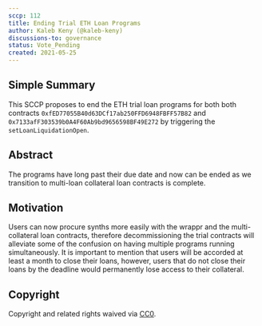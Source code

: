 ```yaml
---
sccp: 112
title: Ending Trial ETH Loan Programs 
author: Kaleb Keny (@kaleb-keny)
discussions-to: governance
status: Vote_Pending
created: 2021-05-25
---
```


<!--You can leave these HTML comments in your merged SCCP and delete the visible duplicate text guides, they will not appear and may be helpful to refer to if you edit it again. This is the suggested template for new SCCPs. Note that an SCCP number will be assigned by an editor. When opening a pull request to submit your SCCP, please use an abbreviated title in the filename, `sccp-draft_title_abbrev.md`. The title should be 44 characters or less.-->

## Simple Summary

<!--"If you can't explain it simply, you don't understand it well enough." Provide a simplified and layman-accessible explanation of the SCCP.-->

This SCCP proposes to end the ETH trial loan programs for both both contracts `0xfED77055B40d63DCf17ab250FFD6948FBFF57B82` and `0x7133afF303539b0A4F60Ab9bd9656598BF49E272` by triggering the `setLoanLiquidationOpen`.

## Abstract

<!--A short (~200 word) description of the variable change proposed.-->

The programs have long past their due date and now can be ended as we transition to  multi-loan collateral loan contracts is complete.

## Motivation

<!--The motivation is critical for SCCPs that want to update variables within Synthetix. It should clearly explain why the existing variable is not incentive aligned. SCCP submissions without sufficient motivation may be rejected outright.-->

Users can now procure  synths  more easily with the wrappr and the multi-collateral loan contracts, therefore decommissioning the trial contracts will alleviate some of the confusion on having multiple programs running simultaneously. 
It is important to mention that users will be accorded at least a month to close their loans, however, users that do not close their loans by the deadline would permanently lose access to their collateral.

## Copyright

Copyright and related rights waived via [CC0](https://creativecommons.org/publicdomain/zero/1.0/).
